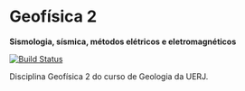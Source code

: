 # Geofísica 2

**Sismologia, sísmica, métodos elétricos e eletromagnéticos**

[![Build Status](https://travis-ci.org/lagex/geofisica2.svg?branch=master)](https://travis-ci.org/lagex/geofisica2)

Disciplina Geofísica 2 do curso de Geologia da UERJ. 
